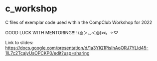 # c_workshop
C files of exemplar code used within the CompClub Workshop for 2022

GOOD LUCK WITH MENTORING!!!!
(◍＞◡＜◍)⋈。✧♡

Link to slides: https://docs.google.com/presentation/d/1a3YIQ1PisIhAoORJ7YLId45-1lL7c2TcajyUsOPCKP0/edit?usp=sharing
